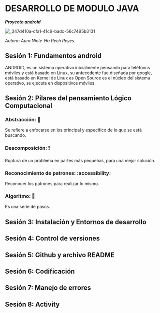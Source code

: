 # DESARROLLO DE MODULO JAVA
_**Proyecto android**_

![_347d410a-cfa1-41c9-badc-56c7495b3131](https://github.com/Utopiared/ProyectoFinal/assets/156848411/865c3e02-aab4-4e3f-aa22-1bccd558a3cc)


*Autora: Aura Nicte-Ha Pech Reyes.*

## Sesión 1: Fundamentos android

ANDROID, es un sistema operativo inicialmente pensando para teléfonos móviles y está basado en Linux, su antecedente fue diseñada por google, está basado en Kernel de Linux es Open Source es el núcleo del sistema operativo, se ejecuta en dispositivos móviles.


## Sesión 2: Pilares del pensamiento Lógico Computacional

### Abstracción: 🧠
Se refiere a enfocarse en los principal y especifico de lo que se está buscando.
### Descomposición: ❗
Ruptura de un problema en partes más pequeñas, para una mejor solución.

### Reconocimiento de patrones: :accessibility:
Reconocer los patrones para realizar lo mismo.

### Algoritmo: 🔄
Es una serie de pasos.


## Sesión 3: Instalación y Entornos de desarrollo
## Sesión 4: Control de versiones
## Sesión 5: Github y archivo README
## Sesión 6: Codificación
## Sesión 7: Manejo de errores
## Sesión 8: Activity

##
